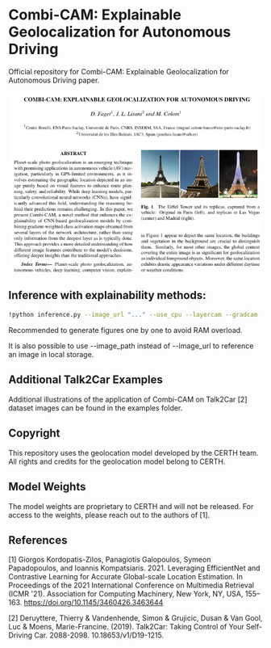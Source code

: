 # Combi-CAM: Explainable Geolocalization for Autonomous Driving

Official repository for Combi-CAM: Explainable Geolocalization for Autonomous Driving paper.


![Heading of the paper](https://github.com/DavidFaget/Combi-CAM/blob/main/examples/images/paper.png)

## Inference with explainability methods:

```bash
!python inference.py --image_url "..." --use_cpu --layercam --gradcam --gradcamplusplus --scorecam --combicam
```

Recommended to generate figures one by one to avoid RAM overload.

It is also possible to use --image_path instead of --image_url to reference an image in local storage.

## Additional Talk2Car Examples
Additional illustrations of the application of Combi-CAM on Talk2Car [2] dataset images can be found in the examples folder.

## Copyright
This repository uses the geolocation model developed by the CERTH team. All rights and credits for the geolocation model belong to CERTH.

## Model Weights
The model weights are proprietary to CERTH and will not be released. For access to the weights, please reach out to the authors of [1].

## References
[1] Giorgos Kordopatis-Zilos, Panagiotis Galopoulos, Symeon Papadopoulos, and Ioannis Kompatsiaris. 2021. Leveraging EfficientNet and Contrastive Learning for Accurate Global-scale Location Estimation. In Proceedings of the 2021 International Conference on Multimedia Retrieval (ICMR '21). Association for Computing Machinery, New York, NY, USA, 155–163. https://doi.org/10.1145/3460426.3463644

[2] Deruyttere, Thierry & Vandenhende, Simon & Grujicic, Dusan & Van Gool, Luc & Moens, Marie-Francine. (2019). Talk2Car: Taking Control of Your Self-Driving Car. 2088-2098. 10.18653/v1/D19-1215. 
